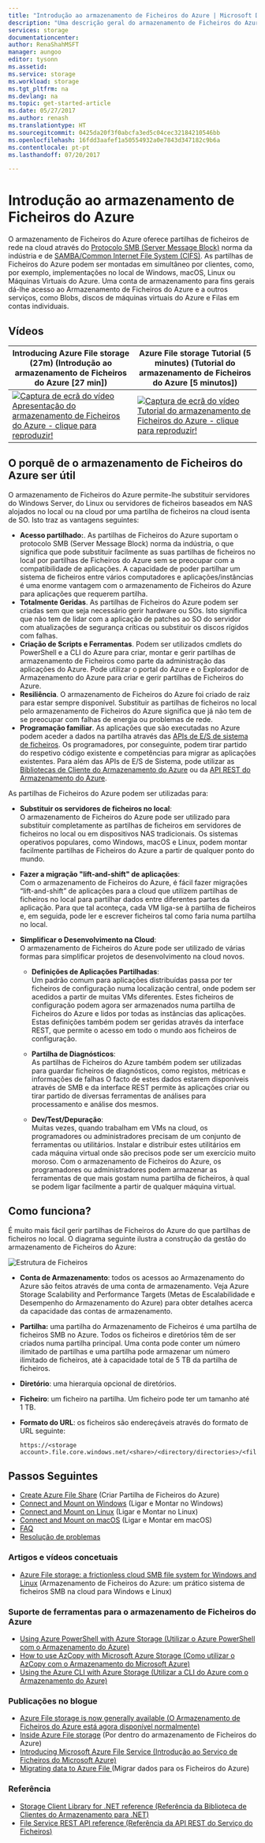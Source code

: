 ```yaml
---
title: "Introdução ao armazenamento de Ficheiros do Azure | Microsoft Docs"
description: "Uma descrição geral do armazenamento de Ficheiros do Azure, um serviço que lhe permite criar e utilizar partilhas de ficheiros de rede na Microsoft Cloud através da norma da indústria."
services: storage
documentationcenter: 
author: RenaShahMSFT
manager: aungoo
editor: tysonn
ms.assetid: 
ms.service: storage
ms.workload: storage
ms.tgt_pltfrm: na
ms.devlang: na
ms.topic: get-started-article
ms.date: 05/27/2017
ms.author: renash
ms.translationtype: HT
ms.sourcegitcommit: 0425da20f3f0abcfa3ed5c04cec32184210546bb
ms.openlocfilehash: 16fdd3aafef1a50554932a0e7843d347182c9b6a
ms.contentlocale: pt-pt
ms.lasthandoff: 07/20/2017

---
```


# <a name="introduction-to-azure-file-storage"></a>Introdução ao armazenamento de Ficheiros do Azure
O armazenamento de Ficheiros do Azure oferece partilhas de ficheiros de rede na cloud através do [Protocolo SMB (Server Message Block)](https://msdn.microsoft.com/library/windows/desktop/aa365233.aspx) norma da indústria e de [SAMBA/Common Internet File System (CIFS)](https://technet.microsoft.com/library/cc939973.aspx). As partilhas de Ficheiros do Azure podem ser montadas em simultâneo por clientes, como, por exemplo, implementações no local de Windows, macOS, Linux ou Máquinas Virtuais do Azure. Uma conta de armazenamento para fins gerais dá-lhe acesso ao Armazenamento de Ficheiros do Azure e a outros serviços, como Blobs, discos de máquinas virtuais do Azure e Filas em contas individuais.



## <a name="videos"></a>Vídeos
| Introducing Azure File storage (27m) (Introdução ao armazenamento de Ficheiros do Azure [27 min]) | Azure File storage Tutorial (5 minutes) (Tutorial do armazenamento de Ficheiros do Azure [5 minutos])  |
|-|-|
| [![Captura de ecrã do vídeo Apresentação do armazenamento de Ficheiros do Azure - clique para reproduzir!](media/storage-file-storage/azure-files-introduction-video-snapshot1.png)](https://www.youtube.com/watch?v=zlrpomv5RLs) | [![Captura de ecrã do vídeo Tutorial do armazenamento de Ficheiros do Azure - clique para reproduzir!](media/storage-file-storage/azure-files-introduction-video-snapshot2.png)](https://channel9.msdn.com/Blogs/Azure/Azure-File-storage-with-Windows/) |

## <a name="why-azure-file-storage-is-useful"></a>O porquê de o armazenamento de Ficheiros do Azure ser útil
O armazenamento de Ficheiros do Azure permite-lhe substituir servidores do Windows Server, do Linux ou servidores de ficheiros baseados em NAS alojados no local ou na cloud por uma partilha de ficheiros na cloud isenta de SO. Isto traz as vantagens seguintes:

* **Acesso partilhado:**. As partilhas de Ficheiros do Azure suportam o protocolo SMB (Server Message Block) norma da indústria, o que significa que pode substituir facilmente as suas partilhas de ficheiros no local por partilhas de Ficheiros do Azure sem se preocupar com a compatibilidade de aplicações. A capacidade de poder partilhar um sistema de ficheiros entre vários computadores e aplicações/instâncias é uma enorme vantagem com o armazenamento de Ficheiros do Azure para aplicações que requerem partilha. 
* **Totalmente Geridas**. As partilhas de Ficheiros do Azure podem ser criadas sem que seja necessário gerir hardware ou SOs. Isto significa que não tem de lidar com a aplicação de patches ao SO do servidor com atualizações de segurança críticas ou substituir os discos rígidos com falhas.
* **Criação de Scripts e Ferramentas**. Podem ser utilizados cmdlets do PowerShell e a CLI do Azure para criar, montar e gerir partilhas de armazenamento de Ficheiros como parte da administração das aplicações do Azure. Pode utilizar o portal do Azure e o Explorador de Armazenamento do Azure para criar e gerir partilhas de Ficheiros do Azure. 
* **Resiliência**. O armazenamento de Ficheiros do Azure foi criado de raiz para estar sempre disponível. Substituir as partilhas de ficheiros no local pelo armazenamento de Ficheiros do Azure significa que já não tem de se preocupar com falhas de energia ou problemas de rede. 
* **Programação familiar**. As aplicações que são executadas no Azure podem aceder a dados na partilha através das [APIs de E/S de sistema de ficheiros](https://msdn.microsoft.com/library/system.io.file.aspx). Os programadores, por conseguinte, podem tirar partido do respetivo código existente e competências para migrar as aplicações existentes. Para além das APIs de E/S de Sistema, pode utilizar as [Bibliotecas de Cliente do Armazenamento do Azure](https://msdn.microsoft.com/library/azure/dn261237.aspx) ou da [API REST do Armazenamento do Azure](/rest/api/storageservices/file-service-rest-api).

As partilhas de Ficheiros do Azure podem ser utilizadas para:

* **Substituir os servidores de ficheiros no local**:  
    O armazenamento de Ficheiros do Azure pode ser utilizado para substituir completamente as partilhas de ficheiros em servidores de ficheiros no local ou em dispositivos NAS tradicionais. Os sistemas operativos populares, como Windows, macOS e Linux, podem montar facilmente partilhas de Ficheiros do Azure a partir de qualquer ponto do mundo.

* **Fazer a migração "lift-and-shift" de aplicações**:  
    Com o armazenamento de Ficheiros do Azure, é fácil fazer migrações “lift-and-shift” de aplicações para a cloud que utilizem partilhas de ficheiros no local para partilhar dados entre diferentes partes da aplicação. Para que tal aconteça, cada VM liga-se à partilha de ficheiros e, em seguida, pode ler e escrever ficheiros tal como faria numa partilha no local.

* **Simplificar o Desenvolvimento na Cloud**:  
    O armazenamento de Ficheiros do Azure pode ser utilizado de várias formas para simplificar projetos de desenvolvimento na cloud novos.
    * **Definições de Aplicações Partilhadas**:  
        Um padrão comum para aplicações distribuídas passa por ter ficheiros de configuração numa localização central, onde podem ser acedidos a partir de muitas VMs diferentes. Estes ficheiros de configuração podem agora ser armazenados numa partilha de Ficheiros do Azure e lidos por todas as instâncias das aplicações. Estas definições também podem ser geridas através da interface REST, que permite o acesso em todo o mundo aos ficheiros de configuração.

    * **Partilha de Diagnósticos**:  
        As partilhas de Ficheiros do Azure também podem ser utilizadas para guardar ficheiros de diagnósticos, como registos, métricas e informações de falhas O facto de estes dados estarem disponíveis através de SMB e da interface REST permite às aplicações criar ou tirar partido de diversas ferramentas de análises para processamento e análise dos mesmos.

    * **Dev/Test/Depuração**:  
        Muitas vezes, quando trabalham em VMs na cloud, os programadores ou administradores precisam de um conjunto de ferramentas ou utilitários. Instalar e distribuir estes utilitários em cada máquina virtual onde são precisos pode ser um exercício muito moroso. Com o armazenamento de Ficheiros do Azure, os programadores ou administradores podem armazenar as ferramentas de que mais gostam numa partilha de ficheiros, à qual se podem ligar facilmente a partir de qualquer máquina virtual.
        
## <a name="how-does-it-work"></a>Como funciona?
É muito mais fácil gerir partilhas de Ficheiros do Azure do que partilhas de ficheiros no local. O diagrama seguinte ilustra a construção da gestão do armazenamento de Ficheiros do Azure:

![Estrutura de Ficheiros](../../includes/media/storage-file-concepts-include/files-concepts.png)

* **Conta de Armazenamento**: todos os acessos ao Armazenamento do Azure são feitos através de uma conta de armazenamento. Veja Azure Storage Scalability and Performance Targets (Metas de Escalabilidade e Desempenho do Armazenamento do Azure) para obter detalhes acerca da capacidade das contas de armazenamento.
* **Partilha:** uma partilha do Armazenamento de Ficheiros é uma partilha de ficheiros SMB no Azure. Todos os ficheiros e diretórios têm de ser criados numa partilha principal. Uma conta pode conter um número ilimitado de partilhas e uma partilha pode armazenar um número ilimitado de ficheiros, até à capacidade total de 5 TB da partilha de ficheiros.
* **Diretório**: uma hierarquia opcional de diretórios.
* **Ficheiro**: um ficheiro na partilha. Um ficheiro pode ter um tamanho até 1 TB.
* **Formato do URL**: os ficheiros são endereçáveis através do formato de URL seguinte:  

    ```
    https://<storage account>.file.core.windows.net/<share>/<directory/directories>/<file>
    ```
## <a name="next-steps"></a>Passos Seguintes
* [Create Azure File Share](storage-file-how-to-create-file-share.md) (Criar Partilha de Ficheiros do Azure)
* [Connect and Mount on Windows](storage-file-how-to-use-files-windows.md) (Ligar e Montar no Windows)
* [Connect and Mount on Linux](storage-how-to-use-files-linux.md) (Ligar e Montar no Linux)
* [Connect and Mount on macOS](storage-file-how-to-use-files-mac.md) (Ligar e Montar em macOS)
* [FAQ](storage-files-faq.md)
* [Resolução de problemas](storage-troubleshoot-file-connection-problems.md)

### <a name="conceptual-articles-and-videos"></a>Artigos e vídeos concetuais
* [Azure File storage: a frictionless cloud SMB file system for Windows and Linux](https://azure.microsoft.com/documentation/videos/azurecon-2015-azure-files-storage-a-frictionless-cloud-smb-file-system-for-windows-and-linux/) (Armazenamento de Ficheiros do Azure: um prático sistema de ficheiros SMB na cloud para Windows e Linux)

### <a name="tooling-support-for-azure-file-storage"></a>Suporte de ferramentas para o armazenamento de Ficheiros do Azure
* [Using Azure PowerShell with Azure Storage (Utilizar o Azure PowerShell com o Armazenamento do Azure)](storage-powershell-guide-full.md)
* [How to use AzCopy with Microsoft Azure Storage (Como utilizar o AzCopy com o Armazenamento do Microsoft Azure)](storage-use-azcopy.md)
* [Using the Azure CLI with Azure Storage (Utilizar a CLI do Azure com o Armazenamento do Azure)](storage-azure-cli.md#create-and-manage-file-shares)

### <a name="blog-posts"></a>Publicações no blogue
* [Azure File storage is now generally available (O Armazenamento de Ficheiros do Azure está agora disponível normalmente)](https://azure.microsoft.com/blog/azure-file-storage-now-generally-available/)
* [Inside Azure File storage](https://azure.microsoft.com/blog/inside-azure-file-storage/) (Por dentro do armazenamento de Ficheiros do Azure)
* [Introducing Microsoft Azure File Service (Introdução ao Serviço de Ficheiros do Microsoft Azure)](http://blogs.msdn.com/b/windowsazurestorage/archive/2014/05/12/introducing-microsoft-azure-file-service.aspx)
* [Migrating data to Azure File ](https://azure.microsoft.com/blog/migrating-data-to-microsoft-azure-files/) (Migrar dados para os Ficheiros do Azure)

### <a name="reference"></a>Referência
* [Storage Client Library for .NET reference (Referência da Biblioteca de Clientes do Armazenamento para .NET)](https://msdn.microsoft.com/library/azure/dn261237.aspx)
* [File Service REST API reference (Referência da API REST do Serviço do Ficheiros)](http://msdn.microsoft.com/library/azure/dn167006.aspx)

